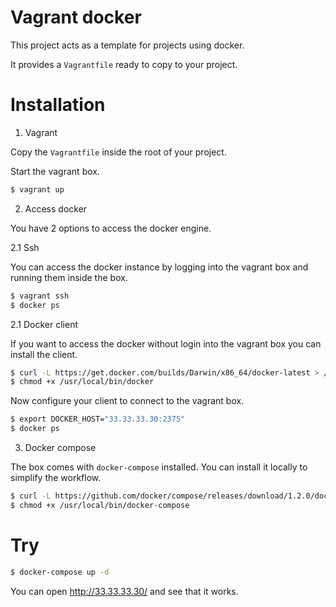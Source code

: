 Vagrant docker
==============

This project acts as a template for projects using docker.

It provides a `Vagrantfile` ready to copy to your project.

# Installation

1. Vagrant

Copy the `Vagrantfile` inside the root of your project.

Start the vagrant box.

```bash
$ vagrant up
```

2. Access docker

You have 2 options to access the docker engine.

2.1 Ssh

You can access the docker instance by logging into the vagrant box and running them inside the box.

```bash
$ vagrant ssh
$ docker ps
```

2.1 Docker client

If you want to access the docker without login into the vagrant box you can install the client.

```bash
$ curl -L https://get.docker.com/builds/Darwin/x86_64/docker-latest > /usr/local/bin/docker
$ chmod +x /usr/local/bin/docker
```

Now configure your client to connect to the vagrant box.

```bash
$ export DOCKER_HOST="33.33.33.30:2375"
$ docker ps
```

3. Docker compose

The box comes with `docker-compose` installed. You can install it locally to simplify the workflow.

```bash
$ curl -L https://github.com/docker/compose/releases/download/1.2.0/docker-compose-`uname -s`-`uname -m` > /usr/local/bin/docker-compose
$ chmod +x /usr/local/bin/docker-compose
```

# Try

```bash
$ docker-compose up -d
```

You can open http://33.33.33.30/ and see that it works.
